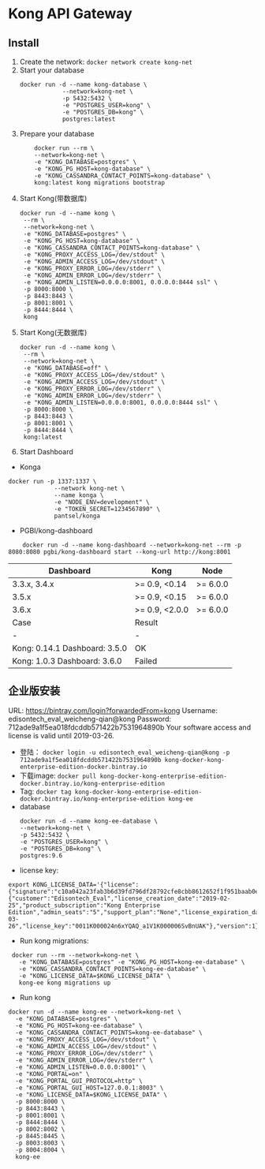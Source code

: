 # Kong API Gateway
## Install 
1. Create the network: `docker network create kong-net`
2. Start your database
    ```
    docker run -d --name kong-database \
                --network=kong-net \
                -p 5432:5432 \
                -e "POSTGRES_USER=kong" \
                -e "POSTGRES_DB=kong" \
                postgres:latest
    ```
3. Prepare your database
    ```
        docker run --rm \
        --network=kong-net \
        -e "KONG_DATABASE=postgres" \
        -e "KONG_PG_HOST=kong-database" \
        -e "KONG_CASSANDRA_CONTACT_POINTS=kong-database" \
        kong:latest kong migrations bootstrap
     ```
4. Start Kong(带数据库)
    ```
    docker run -d --name kong \
     --rm \
     --network=kong-net \
     -e "KONG_DATABASE=postgres" \
     -e "KONG_PG_HOST=kong-database" \
     -e "KONG_CASSANDRA_CONTACT_POINTS=kong-database" \
     -e "KONG_PROXY_ACCESS_LOG=/dev/stdout" \
     -e "KONG_ADMIN_ACCESS_LOG=/dev/stdout" \
     -e "KONG_PROXY_ERROR_LOG=/dev/stderr" \
     -e "KONG_ADMIN_ERROR_LOG=/dev/stderr" \
     -e "KONG_ADMIN_LISTEN=0.0.0.0:8001, 0.0.0.0:8444 ssl" \
     -p 8000:8000 \
     -p 8443:8443 \
     -p 8001:8001 \
     -p 8444:8444 \
     kong
     ```
4. Start Kong(无数据库)
    ```
    docker run -d --name kong \
     --rm \
     --network=kong-net \
     -e "KONG_DATABASE=off" \
     -e "KONG_PROXY_ACCESS_LOG=/dev/stdout" \
     -e "KONG_ADMIN_ACCESS_LOG=/dev/stdout" \
     -e "KONG_PROXY_ERROR_LOG=/dev/stderr" \
     -e "KONG_ADMIN_ERROR_LOG=/dev/stderr" \
     -e "KONG_ADMIN_LISTEN=0.0.0.0:8001, 0.0.0.0:8444 ssl" \
     -p 8000:8000 \
     -p 8443:8443 \
     -p 8001:8001 \
     -p 8444:8444 \
     kong:latest
    ```
5. Start Dashboard
- Konga
```
docker run -p 1337:1337 \
             --network kong-net \
             --name konga \
             -e "NODE_ENV=development" \
             -e "TOKEN_SECRET=1234567890" \
             pantsel/konga
```
- PGBI/kong-dashboard
```
    docker run -d --name kong-dashboard --network=kong-net --rm -p 8080:8080 pgbi/kong-dashboard start --kong-url http://kong:8001
```
Dashboard|Kong|Node
-|-|-
3.3.x, 3.4.x|>= 0.9, <0.14|>= 6.0.0
3.5.x|>= 0.9, <0.15|>= 6.0.0
3.6.x|>= 0.9, <2.0.0|>= 6.0.0
Case|Result
-|-
Kong: 0.14.1 Dashboard: 3.5.0| OK
Kong: 1.0.3  Dashboard: 3.6.0| Failed
## 企业版安装
URL: https://bintray.com/login?forwardedFrom=kong
Username: edisontech_eval_weicheng-qian@kong
Password: 712ade9a1f5ea018fdcddb571422b7531964890b
Your software access and license is valid until 2019-03-26.
- 登陆：
    `docker login -u edisontech_eval_weicheng-qian@kong -p 712ade9a1f5ea018fdcddb571422b7531964890b kong-docker-kong-enterprise-edition-docker.bintray.io`
- 下载image: 
    `docker pull kong-docker-kong-enterprise-edition-docker.bintray.io/kong-enterprise-edition`
- Tag:
    `docker tag kong-docker-kong-enterprise-edition-docker.bintray.io/kong-enterprise-edition kong-ee`
- database
    ```
    docker run -d --name kong-ee-database \
    --network=kong-net \
    -p 5432:5432 \
    -e "POSTGRES_USER=kong" \
    -e "POSTGRES_DB=kong" \
    postgres:9.6
    ```
-  license key:
```
export KONG_LICENSE_DATA='{"license":{"signature":"c10a042a23fab3b6d39fd796df28792cfe8cbb8612652f1f951baab0e812b9341df563cc94be864a2e23dab5a49457ffd6f84e80ae5ab7d2168d5c2acd0739c2","payload":{"customer":"Edisontech_Eval","license_creation_date":"2019-02-25","product_subscription":"Kong Enterprise Edition","admin_seats":"5","support_plan":"None","license_expiration_date":"2019-03-26","license_key":"0011K000024n6xYQAQ_a1V1K000006SvBnUAK"},"version":1}}'
```
- Run kong migrations:
```
 docker run --rm --network=kong-net \
   -e "KONG_DATABASE=postgres" -e "KONG_PG_HOST=kong-ee-database" \
   -e "KONG_CASSANDRA_CONTACT_POINTS=kong-ee-database" \
   -e "KONG_LICENSE_DATA=$KONG_LICENSE_DATA" \
   kong-ee kong migrations up
```
- Run kong
```
docker run -d --name kong-ee --network=kong-net \
  -e "KONG_DATABASE=postgres" \
  -e "KONG_PG_HOST=kong-ee-database" \
  -e "KONG_CASSANDRA_CONTACT_POINTS=kong-ee-database" \
  -e "KONG_PROXY_ACCESS_LOG=/dev/stdout" \
  -e "KONG_ADMIN_ACCESS_LOG=/dev/stdout" \
  -e "KONG_PROXY_ERROR_LOG=/dev/stderr" \
  -e "KONG_ADMIN_ERROR_LOG=/dev/stderr" \
  -e "KONG_ADMIN_LISTEN=0.0.0.0:8001" \
  -e "KONG_PORTAL=on" \
  -e "KONG_PORTAL_GUI_PROTOCOL=http" \
  -e "KONG_PORTAL_GUI_HOST=127.0.0.1:8003" \
  -e "KONG_LICENSE_DATA=$KONG_LICENSE_DATA" \
  -p 8000:8000 \
  -p 8443:8443 \
  -p 8001:8001 \
  -p 8444:8444 \
  -p 8002:8002 \
  -p 8445:8445 \
  -p 8003:8003 \
  -p 8004:8004 \
  kong-ee
  ```